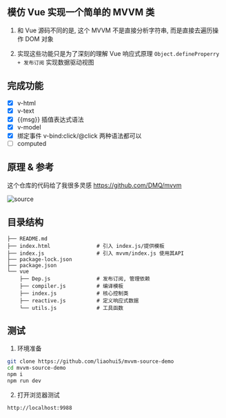 ## 模仿 Vue 实现一个简单的 MVVM 类

1. 和 Vue 源码不同的是, 这个 MVVM 不是直接分析字符串, 而是直接去遍历操作 DOM 对象

2. 实现这些功能只是为了深刻的理解 Vue 响应式原理 `Object.defineProperry + 发布订阅` 实现数据驱动视图

## 完成功能

- [x] v-html
- [x] v-text
- [x] {{msg}} 插值表达式语法
- [x] v-model
- [x] 绑定事件 v-bind:click/@click 两种语法都可以
- [ ] computed

## 原理 & 参考

这个仓库的代码给了我很多灵感 https://github.com/DMQ/mvvm

![source](https://raw.githubusercontent.com/DMQ/mvvm/master/img/2.png)

## 目录结构

```
├── README.md
├── index.html               # 引入 index.js/提供模板
├── index.js                 # 引入 mvvm/index.js 使用其API
├── package-lock.json
├── package.json
└── vue
    ├── Dep.js               # 发布订阅, 管理依赖
    ├── compiler.js          # 编译模板
    ├── index.js             # 核心控制类
    ├── reactive.js          # 定义响应式数据
    └── utils.js             # 工具函数
```

## 测试

1. 环境准备

```sh
git clone https://github.com/liaohui5/mvvm-source-demo
cd mvvm-source-demo
npm i
npm run dev
```

2. 打开浏览器测试

```
http://localhost:9988
```
